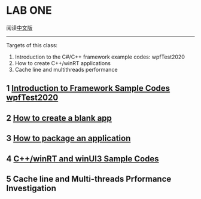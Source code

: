 # LAB ONE

阅读[中文版](lab_1_cn.md)

***

Targets of this class:
1. Introduction to the C#/C++ framework example codes: wpfTest2020
2. How to create C++/winRT applications
3. Cache line and multithreads performance



## 1 [Introduction to Framework Sample Codes wpfTest2020](lab_1_1.md)

## 2 [How to create a blank app](lab_1_2.md)

## 3 [How to package an application](lab_1_3.md)

## 4 [C++/winRT and winUI3 Sample Codes](lab_1_4.md)


## 5 Cache line and Multi-threads Prformance Investigation




